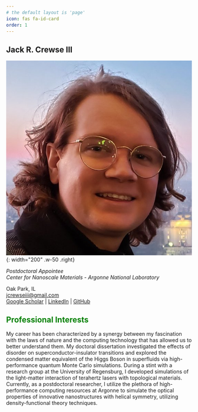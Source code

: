 ```yaml
---
# the default layout is 'page'
icon: fas fa-id-card
order: 1
---
```


## Jack R. Crewse III
![Desktop View](../assets/img/eiffel-headshot.jpg){: width="200" .w-50 .right}

*Postdoctoral Appointee*  
*Center for Nanoscale Materials - Argonne National Laboratory*  
  
<i class="fa fa-map-marker"></i> Oak Park, IL  
<i class="fa fa-envelope"></i> [jcrewseiii@gmail.com](mailto:jcrewseiii@gmail.com)  
[Google Scholar](https://scholar.google.com/citations?user=SkU8oqoAAAAJ&hl=en) \| 
[LinkedIn](https://www.linkedin.com/in/jack-crewse-iii) \|
[GitHub](https://github.com/Jcrewse)  

## <span style="color:Green">Professional Interests</span>
My career has been characterized by a synergy between my fascination with the laws of nature and the computing technology that has allowed us to better understand them. My doctoral dissertation investigated the effects of disorder on superconductor-insulator transitions and explored the condensed matter equivalent of the Higgs Boson in superfluids via high-performance quantum Monte Carlo simulations. During a stint with a research group at the University of Regensburg, I developed simulations of the light-matter interaction of terahertz lasers with topological materials. Currently, as a postdoctoral researcher, I utilize the plethora of high-performance computing resources at Argonne to simulate the optical properties of innovative nanostructures with helical symmetry, utilizing density-functional theory techniques. 

